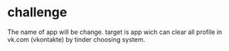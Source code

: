# challenge
The name of app will be change.
target is app wich can clear all profile in vk.com (vkontakte) by tinder choosing system.
